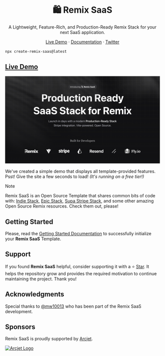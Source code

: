 <h1 align="center">
  🛍️ Remix SaaS
</h1>

<div align="center">
  <p>
  A Lightweight, Feature-Rich, and Production-Ready Remix Stack for your next SaaS application.
  </p>
</div>

<div align="center">
  <p>
    <a href="https://remix-saas.fly.dev">Live Demo</a>
    ·
    <a href="https://github.com/dev-xo/remix-saas/tree/main/docs">Documentation</a>
    ·
    <a href="https://twitter.com/DanielKanem">Twitter</a>
  </p>
</div>

```sh
npx create-remix-saas@latest
```

## [Live Demo](https://remix-saas.fly.dev)

[![Remix SaaS](https://raw.githubusercontent.com/dev-xo/dev-xo/main/remix-saas/intro.png)](https://remix-saas.fly.dev)

We've created a simple demo that displays all template-provided features. Psst! Give the site a few seconds to load! _(It's running on a free tier!)_

> [!NOTE]
> Remix SaaS is an Open Source Template that shares common bits of code with: [Indie Stack](https://github.com/remix-run/indie-stack), [Epic Stack](https://github.com/epicweb-dev/epic-stack), [Supa Stripe Stack](https://github.com/rphlmr/supa-stripe-stack), and some other amazing Open Source Remix resources. Check them out, please!

## Getting Started

Please, read the [Getting Started Documentation](https://github.com/dev-xo/remix-saas/tree/main/docs#remix-saas-documentation) to successfully initialize your **Remix SaaS** Template.

## Support

If you found **Remix SaaS** helpful, consider supporting it with a ⭐ [Star](https://github.com/dev-xo/remix-saas). It helps the repository grow and provides the required motivation to continue maintaining the project. Thank you!

## Acknowledgments

Special thanks to [@mw10013](https://github.com/mw10013) who has been part of the Remix SaaS development.

## Sponsors

Remix SaaS is proudly supported by [Arcjet](https://launch.arcjet.com/hdXzPbO).

<a href="https://arcjet.com" target="_arcjet-home">
  <picture>
    <source media="(prefers-color-scheme: dark)" srcset="https://arcjet.com/logo/arcjet-dark-lockup-voyage-horizontal.svg">
    <img src="https://arcjet.com/logo/arcjet-light-lockup-voyage-horizontal.svg" alt="Arcjet Logo" height="128" width="auto">
  </picture>
</a>
